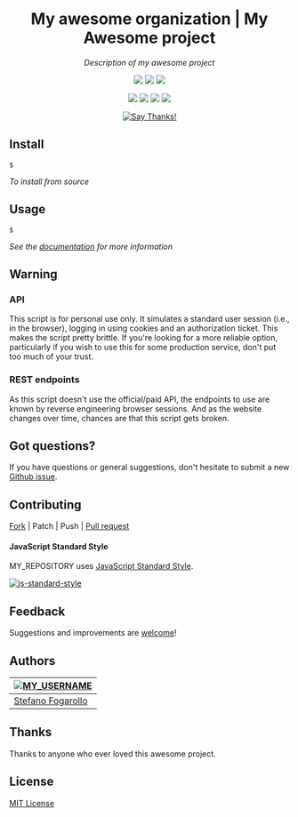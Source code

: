 <div align="center">
	<h1>My awesome organization | My Awesome project</h1>
	<em>Description of my awesome project</em></br>

<a href="https://landscape.io/github/MY_USERNAME/MY_REPOSITORY/master"><img src="https://landscape.io/github/MY_USERNAME/MY_REPOSITORY/master/landscape.svg?style=flat"></a> <a href="https://codeclimate.com/github/MY_USERNAME/MY_REPOSITORY"><img src="https://lima.codeclimate.com/github/MY_USERNAME/MY_REPOSITORY/badges/gpa.svg"></a> <a href="https://www.python.org/download/releases/3.6.0/"><img src="https://img.shields.io/badge/Python-3.6-blue.svg"></a></br>

<a href="https://github.com/MY_USERNAME/MY_REPOSITORY/pulls"><img src="https://badges.frapsoft.com/os/v1/open-source.svg?v=103"></a> <a href="https://github.com/MY_USERNAME/MY_REPOSITORY/issues"><img src="https://img.shields.io/badge/contributions-welcome-brightgreen.svg?style=flat"></a> <a href="https://app.fossa.io/projects/git%2Bhttps%3A%2F%2Fgithub.com%2FMY_USERNAME%2FMY_REPOSITORY?ref=badge_shield"><img src="https://app.fossa.io/api/projects/git%2Bhttps%3A%2F%2Fgithub.com%2FMY_USERNAME%2FMY_REPOSITORY.svg?type=shield"></a> <a href="https://opensource.org/licenses/MIT"><img src="https://img.shields.io/badge/License-MIT-blue.svg"></a>



<a href="https://saythanks.io/to/sirfoga"><img src="https://img.shields.io/badge/Say%20Thanks-!-1EAEDB.svg" alt="Say Thanks!" /></a>
</div>

## Install
```shell
$ 
```
*To install from source*


## Usage
```shell
$ 
```
*See the [documentation](/docs) for more information*


## Warning
### API
This script is for personal use only. It simulates a standard user session (i.e., in the browser), logging in using cookies and an authorization ticket. This makes the script pretty brittle. If you're looking for a more reliable option, particularly if you wish to use this for some production service, don't put too much of your trust.

### REST endpoints
As this script doesn't use the official/paid API, the endpoints to use are known by reverse engineering browser sessions. And as the website changes over time, chances are that this script gets broken.


## Got questions?

If you have questions or general suggestions, don't hesitate to submit
a new [Github issue](https://github.com/MY_USERNAME/MY_REPOSITORY/issues/new).


## Contributing
[Fork](https://github.com/MY_USERNAME/MY_REPOSITORY/fork) | Patch | Push | [Pull request](https://github.com/MY_USERNAME/MY_REPOSITORY/pulls)

#### JavaScript Standard Style

MY_REPOSITORY uses [JavaScript Standard Style](https://github.com/feross/standard).

[![js-standard-style](https://raw.githubusercontent.com/feross/standard/master/badge.png)](https://github.com/feross/standard)


## Feedback
Suggestions and improvements are [welcome](https://github.com/MY_USERNAME/MY_REPOSITORY/issues)!


## Authors

| [![MY_USERNAME](https://avatars0.githubusercontent.com/u/14162628?s=128&v=4)](https://github.com/MY_USERNAME "Follow @MY_USERNAME on Github") |
|---|
| [Stefano Fogarollo](https://MY_USERNAME.github.io) |


## Thanks
Thanks to anyone who ever loved this awesome project. 


## License
[MIT License](https://opensource.org/licenses/MIT)
